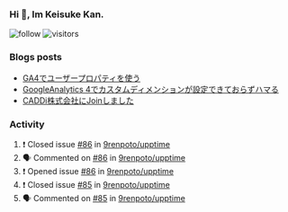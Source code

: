 ### Hi 👋, Im Keisuke Kan.

<!--
**9renpoto/9renpoto** is a ✨ _special_ ✨ repository because its `README.md` (this file) appears on your GitHub profile.

Here are some ideas to get you started:

- 🔭 I’m currently working on ...
- 🌱 I’m currently learning ...
- 👯 I’m looking to collaborate on ...
- 🤔 I’m looking for help with ...
- 💬 Ask me about ...
- 📫 How to reach me: ...
- 😄 Pronouns: ...
- ⚡ Fun fact: ...
-->

![follow](https://img.shields.io/github/followers/9renpoto?label=Follow&style=social)
![visitors](https://komarev.com/ghpvc/?username=9renpoto&label=Profile%20views&color=0e75b6&style=flat)

### Blogs posts

<!-- BLOG-POST-LIST:START -->
- [GA4でユーザープロパティを使う](https://9renpoto.dev/2021/02/21/google-analytics-4-user-properties/)
- [GoogleAnalytics 4でカスタムディメンションが設定できておらずハマる](https://9renpoto.dev/2021/02/13/google-analytics-4/)
- [CADDi株式会社にJoinしました](https://9renpoto.dev/2020/12/05/join/)
<!-- BLOG-POST-LIST:END -->

### Activity

<!--START_SECTION:activity-->
1. ❗️ Closed issue [#86](https://github.com/9renpoto/upptime/issues/86) in [9renpoto/upptime](https://github.com/9renpoto/upptime)
2. 🗣 Commented on [#86](https://github.com/9renpoto/upptime/issues/86) in [9renpoto/upptime](https://github.com/9renpoto/upptime)
3. ❗️ Opened issue [#86](https://github.com/9renpoto/upptime/issues/86) in [9renpoto/upptime](https://github.com/9renpoto/upptime)
4. ❗️ Closed issue [#85](https://github.com/9renpoto/upptime/issues/85) in [9renpoto/upptime](https://github.com/9renpoto/upptime)
5. 🗣 Commented on [#85](https://github.com/9renpoto/upptime/issues/85) in [9renpoto/upptime](https://github.com/9renpoto/upptime)
<!--END_SECTION:activity-->

<!--START_SECTION:waka-->
<!--END_SECTION:waka-->